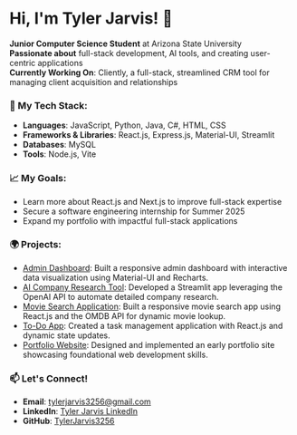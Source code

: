 # Hi, I'm Tyler Jarvis! 👋

**Junior Computer Science Student** at Arizona State University  
**Passionate about** full-stack development, AI tools, and creating user-centric applications  
**Currently Working On**: Cliently, a full-stack, streamlined CRM tool for managing client acquisition and relationships  

### 🌟 My Tech Stack:
- **Languages**: JavaScript, Python, Java, C#, HTML, CSS
- **Frameworks & Libraries**: React.js, Express.js, Material-UI, Streamlit
- **Databases**: MySQL
- **Tools**: Node.js, Vite

### 📈 My Goals:
- Learn more about React.js and Next.js to improve full-stack expertise  
- Secure a software engineering internship for Summer 2025  
- Expand my portfolio with impactful full-stack applications  

### 🌍 Projects:
- [Admin Dashboard](https://github.com/TylerJarvis3256/AdminDashboard): Built a responsive admin dashboard with interactive data visualization using Material-UI and Recharts.  
- [AI Company Research Tool](https://github.com/TylerJarvis3256/AICompanyResearcher): Developed a Streamlit app leveraging the OpenAI API to automate detailed company research.  
- [Movie Search Application](https://github.com/TylerJarvis3256/movie-search-app): Built a responsive movie search app using React.js and the OMDB API for dynamic movie lookup.  
- [To-Do App](https://github.com/TylerJarvis3256/ToDoApp): Created a task management application with React.js and dynamic state updates.  
- [Portfolio Website](https://github.com/TylerJarvis3256/portfolio-website): Designed and implemented an early portfolio site showcasing foundational web development skills.  

### 📫 Let's Connect!
- **Email**: tylerjarvis3256@gmail.com  
- **LinkedIn**: [Tyler Jarvis LinkedIn](https://linkedin.com/in/tyler-jarvis-b8a72023b)  
- **GitHub**: [TylerJarvis3256](https://github.com/TylerJarvis3256)  
